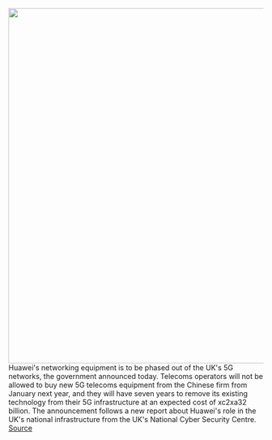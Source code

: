 <img src='https://cdn.vox-cdn.com/thumbor/WfRMA--NA1Dw2JXl0zCS04tbr4E=/0x0:2040x1360/1200x800/filters:focal(857x517:1183x843)/cdn.vox-cdn.com/uploads/chorus_image/image/67054291/acastro_190521_1777_huawei_0001.0.0.jpg' width='700px' /><br/>
Huawei's networking equipment is to be phased out of the UK's 5G networks, the government announced today. Telecoms operators will not be allowed to buy new 5G telecoms equipment from the Chinese firm from January next year, and they will have seven years to remove its existing technology from their 5G infrastructure at an expected cost of xc2xa32 billion. The announcement follows a new report about Huawei's role in the UK's national infrastructure from the UK's National Cyber Security Centre.
<a href='https://www.theverge.com/2020/7/14/21322880/uk-bans-huawei-5g-network-infrastructure-trump-administration-pressure'> Source <a/>